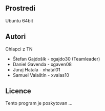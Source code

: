 Prostredi
---------

Ubuntu 64bit

Autori
------

Chlapci z TN
- Štefan Gajdošík - xgajdo30 (Teamleader)
- Daniel Gavenda - xgaven08        
- Juraj Hatala - xhatal01
- Samuel Valaštín - xvalas10 

Licence
-------

Tento program je poskytovan ...
